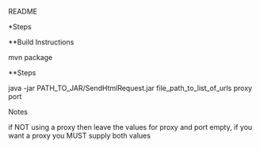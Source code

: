 
README


*Steps

**Build Instructions

mvn package


**Steps

java -jar PATH_TO_JAR/SendHtmlRequest.jar file_path_to_list_of_urls proxy port


Notes

if NOT using a proxy then leave the values for proxy and port empty, if you want a proxy you MUST supply both values